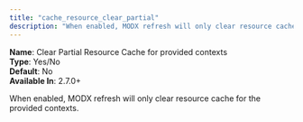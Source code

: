 ```yaml
---
title: "cache_resource_clear_partial"
description: "When enabled, MODX refresh will only clear resource cache for the provided contexts."
---
```



**Name**: Clear Partial Resource Cache for provided contexts  
**Type**: Yes/No  
**Default**: No  
**Available In**: 2.7.0+

When enabled, MODX refresh will only clear resource cache for the provided contexts.